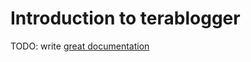 # Introduction to terablogger

TODO: write [great documentation](http://jacobian.org/writing/great-documentation/what-to-write/)

